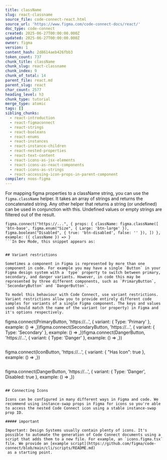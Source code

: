 ```yaml
---
title: className
slug: react-classname
source_file: code-connect-react.html
source_url: 'https://www.figma.com/code-connect-docs/react/'
doc_type: code-connect
created: 2025-06-27T00:00:00.000Z
updated: 2025-06-27T00:00:00.000Z
owner: figma
version: 1
content_hash: 2d8614aeb426fbb3
token_count: 737
chunk_title: className
chunk_slug: react-classname
chunk_index: 9
chunk_of_total: 14
parent_file: react.md
parent_slug: react
char_count: 2577
heading_level: h3
chunk_type: tutorial
merge_type: atomic
tags: []
sibling_chunks:
  - react-introduction
  - react-figmaconnect
  - react-strings
  - react-booleans
  - react-enums
  - react-instances
  - react-instance-children
  - react-nested-properties
  - react-text-content
  - react-icons-as-jsx-elements
  - react-icons-as-react-components
  - react-icons-as-strings
  - react-accessing-icon-props-in-parent-component
compiler: noos-figma
---
```


For mapping figma properties to a className string, you can use the `figma.className` helper. It takes an array of strings and returns the concatenated string. Any other helper that returns a string (or undefined) can be used in conjunction with this. Undefined values or empty strings are filtered out of the result.

```
figma.connect("https://...", { props: { className: figma.className([ 'btn-base', figma.enum("Size", { Large: 'btn-large' }), figma.boolean("Disabled", { true: 'btn-disabled', false: '' }), ]) }, example: ({ className }) => }
```In Dev Mode, this snippet appears as:

```

```

## Variant restrictions

Sometimes a component in Figma is represented by more than one component in code. For example you may have a single `Button` in your Figma design system with a `type` property to switch between primary, secondary, and danger variants. However, in code this may be represented by three different components, such as `PrimaryButton`, `SecondaryButton` and `DangerButton`.

To model this behaviour with Code Connect, use variant restrictions. Variant restrictions allow you to provide entirely different code samples for variants of a single Figma component. The keys and values used should match the name of the variant (or property) in Figma and it's options respectively.

```
figma.connect(PrimaryButton, 'https://...', { variant: { Type: 'Primary' }, example: () => ,})figma.connect(SecondaryButton, 'https://...', { variant: { Type: 'Secondary' }, example: () => ,})figma.connect(DangerButton, 'https://...', { variant: { Type: 'Danger' }, example: () => ,})
```This also works for Figma properties that aren't variants, such as boolean props.

```
figma.connect(IconButton, 'https://...', { variant: { "Has Icon": true }, example: () => ,})
```In some cases, you may also want to map a code component to a combination of variants in Figma.

```
figma.connect(DangerButton, 'https://...', { variant: { Type: 'Danger', Disabled: true }, example: () => ,})
```

## Connecting Icons

Icons can be configured in many different ways in Figma and code. We recommend using instance-swap props in Figma for icons so you're able to access the nested Code Connect icon using a stable instance-swap prop ID.

##### important

Important: Design Systems usually contain plenty of icons. It's possible to automate the generation of Code Connect documents using a script that adds them to a new file. For example, an `icons.figma.tsx` file. We provide an [example script](https://github.com/figma/code-connect/blob/main/cli/scripts/README.md)
 as a starting point.
